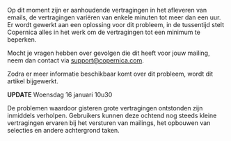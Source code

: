 Op dit moment zijn er aanhoudende vertragingen in het afleveren van
emails, de vertragingen variëren van enkele minuten tot meer dan een
uur. Er wordt gewerkt aan een oplossing voor dit probleem, in de
tussentijd stelt Copernica alles in het werk om de vertragingen tot een
minimum te beperken.

Mocht je vragen hebben over gevolgen die dit heeft voor jouw mailing,
neem dan contact via support@copernica.com.

Zodra er meer informatie beschikbaar komt over dit probleem, wordt dit
artikel bijgewerkt.

**UPDATE** Woensdag 16 januari 10u30

De problemen waardoor gisteren grote vertragingen ontstonden zijn
inmiddels verholpen. Gebruikers kunnen deze ochtend nog steeds kleine
vertragingen ervaren bij het versturen van mailings, het opbouwen van
selecties en andere achtergrond taken.

